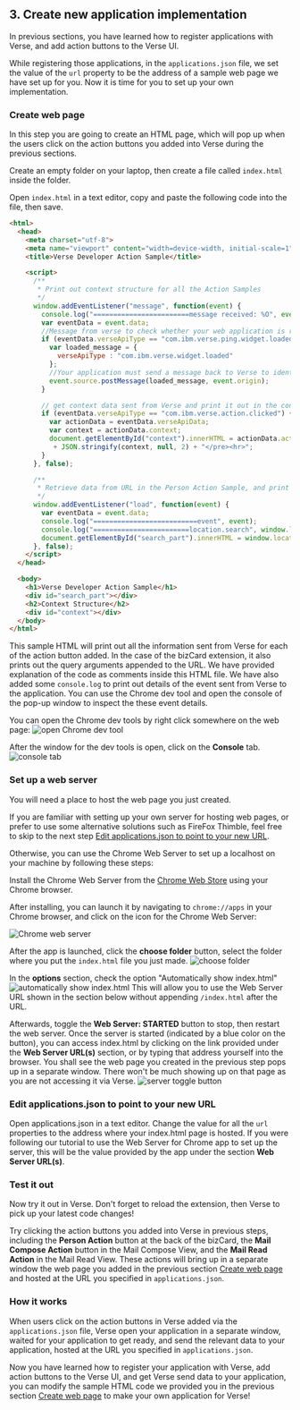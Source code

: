 ## 3. Create new application implementation

In previous sections, you have learned how to register applications with Verse, and add action buttons to the Verse UI.

While registering those applications, in the `applications.json` file, we set the value of the `url` property to be the address of a sample web page we have set up for you. Now it is time for you to set up your own implementation.


### Create web page
In this step you are going to create an HTML page, which will pop up when the users click on the action buttons you added into Verse during the previous sections.

Create an empty folder on your laptop, then create a file called `index.html` inside the folder.

Open `index.html` in a text editor, copy and paste the following code into the file, then save.

```html
<html>
  <head>
    <meta charset="utf-8">
    <meta name="viewport" content="width=device-width, initial-scale=1">
    <title>Verse Developer Action Sample</title>

    <script>
      /**
       * Print out context structure for all the Action Samples
       */
      window.addEventListener("message", function(event) {
        console.log("========================message received: %O", event);
        var eventData = event.data;
        //Message from verse to check whether your web application is ready
        if (eventData.verseApiType == "com.ibm.verse.ping.widget.loaded") {
          var loaded_message = {
            verseApiType : "com.ibm.verse.widget.loaded"
          };
          //Your application must send a message back to Verse to identify that it's ready to receive data from Verse
          event.source.postMessage(loaded_message, event.origin);
        }

        // get context data sent from Verse and print it out in the context div
        if (eventData.verseApiType == "com.ibm.verse.action.clicked") {
          var actionData = eventData.verseApiData;
          var context = actionData.context;
          document.getElementById("context").innerHTML = actionData.actionId + "<hr><pre>"
           + JSON.stringify(context, null, 2) + "</pre><hr>";
        }
      }, false);

      /**
       * Retrieve data from URL in the Person Action Sample, and print it in the search_part div.
       */
      window.addEventListener("load", function(event) {
        var eventData = event.data;
        console.log("==========================event", event);
        console.log("========================location.search", window.location.search);
        document.getElementById("search_part").innerHTML = window.location.search;
      }, false);
    </script>
  </head>

  <body>
    <h1>Verse Developer Action Sample</h1>
    <div id="search_part"></div>
    <h2>Context Structure</h2>
    <div id="context"></div>
  </body>
</html>
```
This sample HTML will print out all the information sent from Verse for each of the action button added. In the case of the bizCard extension, it also prints out the query arguments appended to the URL. We have provided explanation of the code as comments inside this HTML file. We have also added some `console.log` to print out details of the event sent from Verse to the application. You can use the Chrome dev tool and open the console of the pop-up window to inspect the these event details.

You can open the Chrome dev tools by right click somewhere on the web page:
![open Chrome dev tool](img/4_devtool.png)

After the window for the dev tools is open, click on the __Console__ tab.
![console tab](img/4_console.png)


### Set up a web server
You will need a place to host the web page you just created.

If you are familiar with setting up your own server for hosting web pages, or prefer to use some alternative solutions such as FireFox Thimble, feel free to skip to the next step [Edit applications.json to point to your new URL](#edit-widget.json-to-point-to-your-new-URL).

Otherwise, you can use the Chrome Web Server to set up a localhost on your machine by following these steps:

Install the Chrome Web Server from the [Chrome Web Store][1] using your Chrome browser.

After installing, you can launch it by navigating to `chrome://apps` in your Chrome browser, and click on the icon for the Chrome Web Server:

![Chrome web server](img/4_chrome_webServer.png)

After the app is launched, click the __choose folder__ button, select the folder where you put the `index.html` file you just made.
![choose folder](img/4_choose_folder.png)

In the __options__ section, check the option "Automatically show index.html"
![automatically show index.html](img/4_show_index.png)
This will allow you to use the Web Server URL shown in the section below without appending `/index.html` after the URL.

Afterwards, toggle the __Web Server: STARTED__ button to stop, then restart the web server. Once the server is started (indicated by a blue color on the button), you can access index.html by clicking on the link provided under the __Web Server URL(s)__ section, or by typing that address yourself into the browser. You shall see the web page you created in the previous step pops up in a separate window. There won't be much showing up on that page as you are not accessing it via Verse.
![server toggle button](img/4_toggle_server.png)


### Edit applications.json to point to your new URL
Open applications.json in a text editor. Change the value for all the `url` properties to the address where your index.html page is hosted. If you were following our tutorial to use the Web Server for Chrome app to set up the server, this will be the value provided by the app under the section __Web Server URL(s)__.


### Test it out
Now try it out in Verse. Don't forget to reload the extension, then Verse to pick up your latest code changes!

Try clicking the action buttons you added into Verse in previous steps, including the __Person Action__ button at the back of the bizCard, the __Mail Compose Action__ button in the Mail Compose View, and the __Mail Read Action__ in the Mail Read View. These actions will bring up in a separate window the web page you added in the previous section [Create web page](#create-web-page) and hosted at the URL you specified in `applications.json`.


### How it works
When users click on the action buttons in Verse added via the `applications.json` file, Verse open your application in a separate window, waited for your application to get ready, and send the relevant data to your application, hosted at the URL you specified in `applications.json`.

Now you have learned how to register your application with Verse, add action buttons to the Verse UI, and get Verse send data to your application, you can modify the sample HTML code we provided you in the previous section [Create web page](#create-web-page) to make your own application for Verse!


[1]: https://chrome.google.com/webstore/detail/web-server-for-chrome/ofhbbkphhbklhfoeikjpcbhemlocgigb?hl=en
